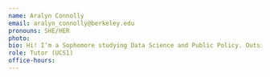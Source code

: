 ```yaml
---
name: Aralyn Connolly
email: aralyn_connolly@berkeley.edu
pronouns: SHE/HER
photo: 
bio: Hi! I’m a Sophomore studying Data Science and Public Policy. Outside of class I love to write and find new food spots, and I’m excited to meet you all!
role: Tutor (UCS1)
office-hours: 
---
```

